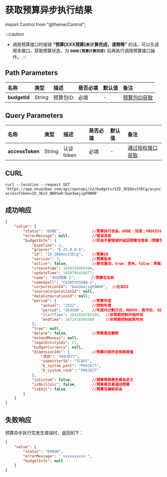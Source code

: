 # 获取预算异步执行结果

import Control from "@theme/Control";

<Control
method="GET"
url="/api/openapi/v2/budgets/$`budgetId`/async"
/>

:::caution
- 调用预算接口时报错 **“预算[XXX预算]未计算完成，请稍等”** 的话，可以先调用本接口，获取预算状态，为 **`DONE(预算计算完成)`** 后再执行调用预算接口操作。
:::

## Path Parameters

| 名称 | 类型 | 描述 | 是否必填 | 默认值 | 备注 |
| :--- | :--- | :--- | :--- |:--- | :--- |
| **budgetId** | String | 预算包ID | 必填 | - | [预算包ID获取](/docs/open-api/budget/get-budget-list) |

## Query Parameters

| 名称 | 类型 | 描述 | 是否必填 | 默认值 | 备注 |
| :--- | :--- | :--- | :--- |:--- | :--- |
| **accessToken** | String | 认证token | 必填 | - | [通过授权接口获取](/docs/open-api/getting-started/auth) |

## CURL
```shell
curl --location --request GET 'https://app.ekuaibao.com/api/openapi/v2/budgets/$ID_3D$8ov23ECg/async?accessToken=ID_3Eo3_NB0Se0:bwa3wajigF0WH0'
```

## 成功响应
```json
{
    "value": {
        "status": "DONE",              //预算执行状态，DONE：完成；PROCESSING：计算中；ERROR：上次执行错误
        "errorMessage": null,          //错误消息
        "budgetInfo": {                //状态不是错误时返回预算包信息（预算包信息，同“获取预算包详细信息”接口）
            "pipeline": 1,
            "grayver": "9.25.0.0:A",
            "id": "ID_3D$8ov23ECg",    //预算ID
            "version": 3,              //预算版本
            "active": false,           //是否激活，true：发布，false：草稿
            "createTime": 1650359969300,
            "updateTime": 1650795420877,
            "name": "测试预算-1",       //预算包名称
            "nameSpell": "CESHIYUSUAN-1",
            "corporationId": "bwa3wajigF0WH0",  //企业ID
            "sourceCorporationId": null,
            "dataCorporationId": null,
            "period": {                //预算年度
                "annual": "2022",      //控制年度
                "period": "SEASON",    //年度内分割方式，MONTH: 按月份, SEASON: 按季度, HALF_YEAR: 半年, YEAR: 整年, null: 非周期控制
                "startTime": 1641028769360,  //非周期控制开始时间
                "endTime": 1672478369360     //非周期控制结束时间
            },
            "tree": null,
            "delete": false,           //预算是否删除
            "extendMoneys": null,
            "legalEntityIds": [],
            "budgetCurrency": null,
            "dimensionIds": {          //预算内部的全部维度值
                "项目": "PROJECT",
                "submitterId": "STAFF",
                "E_system_post": "PROJECT",
                "E_system_rank": "PROJECT"
            },
            "isCustom": false,         //预算周期是否是自定义
            "isRollCalc": false,       //预算是否是滚动预算
            "isEdit": false            //预算包编制状态
        }
    }
}
```

## 失败响应
预算异步执行完发生错误时，返回如下：
```json
{
    "value": {
        "status": "ERROR",
        "errorMessage": " xxxxxxxxxx ",
        "budgetInfo": null
    }
}
```

